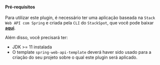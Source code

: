#### **Pré-requisitos**
Para utilizar este plugin, é necessário ter uma aplicação baseada na `Stack Web API com Spring` e criada pela `CLI` do `StackSpot`, que você pode baixar [**aqui**](https://stackspot.com/).

Além disso, você precisará ter:
- JDK >= 11 instalada
- O template `spring-web-api-template` deverá haver sido usado para a criação do seu projeto sobre o qual este plugin será aplicado.
